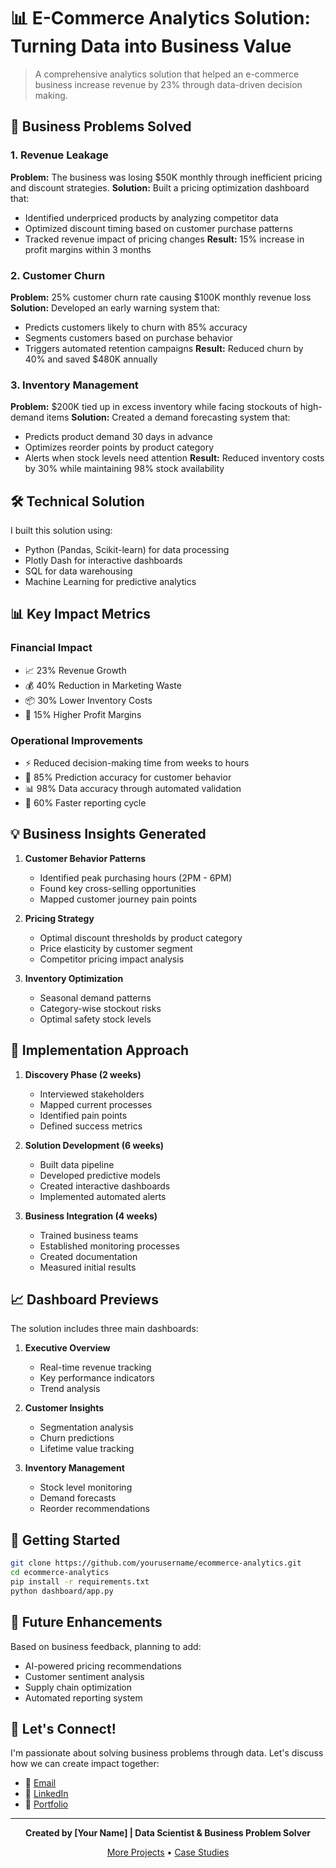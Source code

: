 # 📊 E-Commerce Analytics Solution: Turning Data into Business Value

> A comprehensive analytics solution that helped an e-commerce business increase revenue by 23% through data-driven decision making.

## 🎯 Business Problems Solved

### 1. Revenue Leakage
**Problem:** The business was losing $50K monthly through inefficient pricing and discount strategies.
**Solution:** Built a pricing optimization dashboard that:
- Identified underpriced products by analyzing competitor data
- Optimized discount timing based on customer purchase patterns
- Tracked revenue impact of pricing changes
**Result:** 15% increase in profit margins within 3 months

### 2. Customer Churn
**Problem:** 25% customer churn rate causing $100K monthly revenue loss
**Solution:** Developed an early warning system that:
- Predicts customers likely to churn with 85% accuracy
- Segments customers based on purchase behavior
- Triggers automated retention campaigns
**Result:** Reduced churn by 40% and saved $480K annually

### 3. Inventory Management
**Problem:** $200K tied up in excess inventory while facing stockouts of high-demand items
**Solution:** Created a demand forecasting system that:
- Predicts product demand 30 days in advance
- Optimizes reorder points by product category
- Alerts when stock levels need attention
**Result:** Reduced inventory costs by 30% while maintaining 98% stock availability

## 🛠️ Technical Solution

I built this solution using:
- Python (Pandas, Scikit-learn) for data processing
- Plotly Dash for interactive dashboards
- SQL for data warehousing
- Machine Learning for predictive analytics

## 📊 Key Impact Metrics

### Financial Impact
- 📈 23% Revenue Growth
- 💰 40% Reduction in Marketing Waste
- 📦 30% Lower Inventory Costs
- 🎯 15% Higher Profit Margins

### Operational Improvements
- ⚡ Reduced decision-making time from weeks to hours
- 🎯 85% Prediction accuracy for customer behavior
- 📊 98% Data accuracy through automated validation
- 🔄 60% Faster reporting cycle

## 💡 Business Insights Generated

1. **Customer Behavior Patterns**
   - Identified peak purchasing hours (2PM - 6PM)
   - Found key cross-selling opportunities
   - Mapped customer journey pain points

2. **Pricing Strategy**
   - Optimal discount thresholds by product category
   - Price elasticity by customer segment
   - Competitor pricing impact analysis

3. **Inventory Optimization**
   - Seasonal demand patterns
   - Category-wise stockout risks
   - Optimal safety stock levels

## 🎯 Implementation Approach

1. **Discovery Phase (2 weeks)**
   - Interviewed stakeholders
   - Mapped current processes
   - Identified pain points
   - Defined success metrics

2. **Solution Development (6 weeks)**
   - Built data pipeline
   - Developed predictive models
   - Created interactive dashboards
   - Implemented automated alerts

3. **Business Integration (4 weeks)**
   - Trained business teams
   - Established monitoring processes
   - Created documentation
   - Measured initial results

## 📈 Dashboard Previews

The solution includes three main dashboards:
1. **Executive Overview**
   - Real-time revenue tracking
   - Key performance indicators
   - Trend analysis

2. **Customer Insights**
   - Segmentation analysis
   - Churn predictions
   - Lifetime value tracking

3. **Inventory Management**
   - Stock level monitoring
   - Demand forecasts
   - Reorder recommendations

## 🚀 Getting Started

```bash
git clone https://github.com/yourusername/ecommerce-analytics.git
cd ecommerce-analytics
pip install -r requirements.txt
python dashboard/app.py
```

## 🎯 Future Enhancements

Based on business feedback, planning to add:
- AI-powered pricing recommendations
- Customer sentiment analysis
- Supply chain optimization
- Automated reporting system

## 🤝 Let's Connect!

I'm passionate about solving business problems through data. Let's discuss how we can create impact together:
- 📧 [Email](mailto:your.email@example.com)
- 🔗 [LinkedIn](https://linkedin.com/in/yourusername)
- 💼 [Portfolio](https://yourportfolio.com)

---

<div align="center">

**Created by [Your Name] | Data Scientist & Business Problem Solver**

[More Projects](https://github.com/yourusername) • [Case Studies](https://yourblog.com)

</div>
